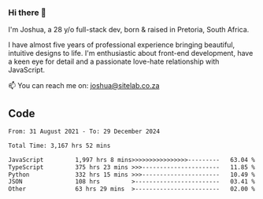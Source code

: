 ### Hi there 👋

I'm Joshua, a 28 y/o full-stack dev, born & raised in Pretoria, South Africa. 

I have almost five years of professional experience bringing beautiful, intuitive designs to life. I'm enthusiastic about front-end development, have a keen eye for detail and a passionate love-hate relationship with JavaScript.

📫 You can reach me on: joshua@sitelab.co.za

## **Code**

<!--START_SECTION:waka-->

```txt
From: 31 August 2021 - To: 29 December 2024

Total Time: 3,167 hrs 52 mins

JavaScript         1,997 hrs 8 mins>>>>>>>>>>>>>>>>---------   63.04 %
TypeScript         375 hrs 23 mins >>>----------------------   11.85 %
Python             332 hrs 15 mins >>>----------------------   10.49 %
JSON               108 hrs         >------------------------   03.41 %
Other              63 hrs 29 mins  >------------------------   02.00 %
```

<!--END_SECTION:waka-->

